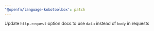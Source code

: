 ```yaml
---
'@openfn/language-kobotoolbox': patch
---
```


Update `http.request` option docs to use `data` instead of `body` in requests


